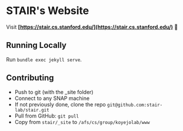 # STAIR's Website

Visit **[https://stair.cs.stanford.edu/](https://stair.cs.stanford.edu/)** 🚀

## Running Locally

Run `bundle exec jekyll serve`.

## Contributing

- Push to git (with the _site folder)
- Connect to any SNAP machine
- If not previously done, clone the repo `git@github.com:stair-lab/stair.git`
- Pull from GitHub: `git pull`
- Copy from `stair/_site` to `/afs/cs/group/koyejolab/www`
